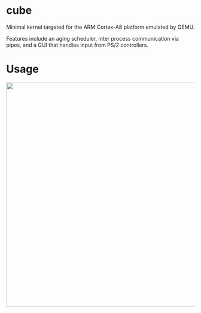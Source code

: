 # cube
Minimal kernel targeted for the ARM Cortex-A8 platform emulated by QEMU. 

Features include an aging scheduler, inter process communication via pipes, and a GUI that handles input from PS/2 controllers.

# Usage
  <img src="https://user-images.githubusercontent.com/6099321/43369411-c313e13c-9365-11e8-9499-085bcdbe24d6.gif" width="600">
